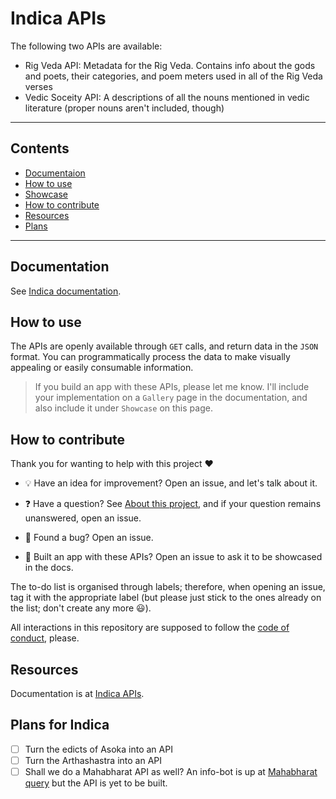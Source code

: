 # Indica APIs

The following two APIs are available: 

- Rig Veda API: Metadata for the Rig Veda. Contains info about the gods and poets, their categories, and poem meters used in all of the Rig Veda verses
- Vedic Soceity API: A descriptions of all the nouns  mentioned in vedic literature (proper nouns aren't included, though)

<hr/>

## Contents
-  [Documentaion](#documentation)
-  [How to use](#how-to-use)
-  [Showcase](#showcase)
-  [How to contribute](#how-to-contribute)
-  [Resources](#resources)
-  [Plans](#plans-for-indica)

<hr/>

## Documentation

See [Indica documentation](https://aninditabasu.github.io/indica/). 

## How to use

The APIs are openly available through `GET` calls, and return data in the `JSON` format. You can programmatically process the data to make visually appealing or easily consumable information.

> If you build an app with these APIs, please let me know. I'll include your implementation on a `Gallery` page in the documentation, and also include it under `Showcase` on this page.



## How to contribute

Thank you for wanting to help with this project :heart:

- :bulb: Have an idea for improvement? Open an issue, and let's talk about it.

- :question: Have a question? See [About this project](https://aninditabasu.github.io/indica/#coffee-chat), and if your question remains unanswered, open an issue.

- :bug: Found a bug? Open an issue.

- :tada: Built an app with these APIs? Open an issue to ask it to be showcased in the docs.

The to-do list is organised through labels; therefore, when opening an issue, tag it with the appropriate label (but please just stick to the ones already on the list; don't create any more :smiley:).

All interactions in this repository are supposed to follow the [code of conduct](code-of-conduct.md), please.

## Resources

Documentation is at [Indica APIs](https://aninditabasu.github.io/indica/).

## Plans for Indica

- [ ] Turn the edicts of Asoka into an API
- [ ] Turn the Arthashastra into an API
- [ ] Shall we do a Mahabharat API as well? An info-bot is up at [Mahabharat query](https://mahabharat.onrender.com) but the API is yet to be built.
